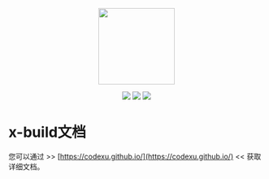 <p align="center"><img src="https://github.com/codexu/_images/blob/master/x-logo/logo.png?raw=true" width="150px"></p>

<p align="center">
  <img src="https://img.shields.io/jenkins/s/https/jenkins.qa.ubuntu.com/view/Precise/view/All%20Precise/job/precise-desktop-amd64_default.svg">
  <img src="https://img.shields.io/badge/npm-v4.4.1-blue.svg">
  <img src="https://img.shields.io/github/license/mashape/apistatus.svg">
</p>

# x-build文档

您可以通过 >> [https://codexu.github.io/](https://codexu.github.io/) << 获取详细文档。